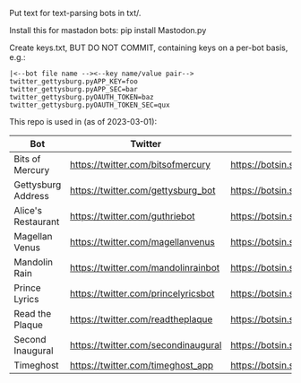 
Put text for text-parsing bots in txt/. 

Install this for mastadon bots:
    pip install Mastodon.py

Create keys.txt, BUT DO NOT COMMIT, containing keys on a per-bot basis, e.g.:

```
|<--bot file name --><--key name/value pair-->
twitter_gettysburg.pyAPP_KEY=foo
twitter_gettysburg.pyAPP_SEC=bar
twitter_gettysburg.pyOAUTH_TOKEN=baz
twitter_gettysburg.pyOAUTH_TOKEN_SEC=qux
```

This repo is used in (as of 2023-03-01):

| Bot | Twitter | Mastodon |
|-----|---------|----------|
| Bits of Mercury | https://twitter.com/bitsofmercury | https://botsin.space/@bitsofmercury |
| Gettysburg Address | https://twitter.com/gettysburg_bot | https://botsin.space/@gettysburg |
| Alice's Restaurant | https://twitter.com/guthriebot | https://botsin.space/@guthriebot |
| Magellan Venus | https://twitter.com/magellanvenus | https://botsin.space/@magellanvenus |
| Mandolin Rain | https://twitter.com/mandolinrainbot | https://botsin.space/@mandolinrainbot |
| Prince Lyrics | https://twitter.com/princelyricsbot | https://botsin.space/@princelyricsbot |
| Read the Plaque | https://twitter.com/readtheplaque | https://botsin.space/@readtheplaque |
| Second Inaugural | https://twitter.com/secondinaugural | https://botsin.space/@secondinaugural |
| Timeghost | https://twitter.com/timeghost_app | https://botsin.space/@timeghost |
